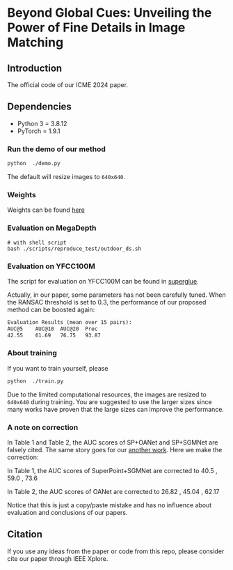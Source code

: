 # Beyond Global Cues: Unveiling the Power of Fine Details in Image Matching

## Introduction
The official code of our ICME 2024 paper.

## Dependencies
* Python 3 = 3.8.12
* PyTorch = 1.9.1

### Run the demo of our method
```sh
python  ./demo.py
```
The default will resize images to `640x640`.

### Weights

Weights can be found [here](https://pan.baidu.com/s/1W-Ame3A3s378JKSB2bOjNw?pwd=38n7)

### Evaluation on MegaDepth
```shell
# with shell script
bash ./scripts/reproduce_test/outdoor_ds.sh
```

### Evaluation on YFCC100M
The script for evaluation on YFCC100M can be found in [superglue](https://github.com/magicleap/SuperGluePretrainedNetwork).

Actually, in our paper, some parameters has not been carefully tuned. When the RANSAC threshold is set to 0.3, the performance of our proposed method can be boosted again:
```txt
Evaluation Results (mean over 15 pairs):
AUC@5    AUC@10  AUC@20  Prec
42.55    61.69   76.75   93.87 
```

### About training

If you want to train yourself, please
```sh
python  ./train.py
```

Due to the limited computational resources, the images are resized to `640x640` during training. You are suggested to use the larger sizes since many works have proven that the large sizes can improve the performance.

### A note on correction

In Table 1 and Table 2, the AUC scores of SP+OANet and SP+SGMNet are falsely cited. The same story goes for our [another work](https://ieeexplore.ieee.org/document/10485434). Here we make the correction:

In Table 1, the AUC scores of SuperPoint+SGMNet are corrected to 40.5 , 59.0 , 73.6

In Table 2, the AUC scores of OANet are corrected to 26.82 , 45.04 , 62.17

Notice that this is just a copy/paste mistake and has no influence about evaluation and conclusions of our papers. 

## Citation
If you use any ideas from the paper or code from this repo, please consider cite our paper through IEEE Xplore.
